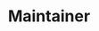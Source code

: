 ---
_id: codingbowoo
name: 장보우
title: Maintainer
team: CoC, hub-kr, discuss
link_github: https://github.com/codingbowoo
link_linkedin: https://www.linkedin.com/in/jangbowoo/
link_twitter:
link_facebook: https://www.facebook.com/catbowoo
link_instagram:
link_youtube:
link_homepage:
---